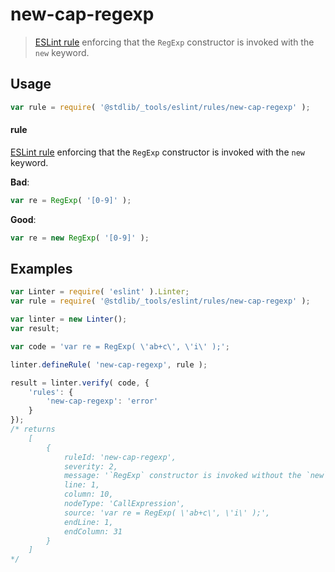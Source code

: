# new-cap-regexp

> [ESLint rule][eslint-rules] enforcing that the `RegExp` constructor is invoked with the `new` keyword.

<section class="intro">

</section>

<!-- /.intro -->

<section class="usage">

## Usage

```javascript
var rule = require( '@stdlib/_tools/eslint/rules/new-cap-regexp' );
```

#### rule

[ESLint rule][eslint-rules] enforcing that the `RegExp` constructor is invoked with the `new` keyword.

**Bad**:

<!-- eslint-disable stdlib/new-cap-regexp -->

```javascript
var re = RegExp( '[0-9]' );
```

**Good**:

``` javascript 
var re = new RegExp( '[0-9]' );
```

</section>

<!-- /.usage -->

<section class="examples">

## Examples

```javascript
var Linter = require( 'eslint' ).Linter;
var rule = require( '@stdlib/_tools/eslint/rules/new-cap-regexp' );

var linter = new Linter();
var result;

var code = 'var re = RegExp( \'ab+c\', \'i\' );';

linter.defineRule( 'new-cap-regexp', rule );

result = linter.verify( code, {
    'rules': {
        'new-cap-regexp': 'error'
    }
});
/* returns
    [
        {
            ruleId: 'new-cap-regexp',
            severity: 2,
            message: '`RegExp` constructor is invoked without the `new` keyword',
            line: 1,
            column: 10,
            nodeType: 'CallExpression',
            source: 'var re = RegExp( \'ab+c\', \'i\' );',
            endLine: 1,
            endColumn: 31
        }
    ]
*/
```

</section>

<!-- /.examples -->

<section class="links">

[eslint-rules]: https://eslint.org/docs/developer-guide/working-with-rules

</section>

<!-- /.links -->
